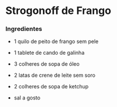 # Strogonoff de Frango

### Ingredientes

- 1 quilo de peito de frango sem pele

- 1 tablete de cando de galinha

- 3 colheres de sopa de óleo

- 2 latas de crene de leite sem soro

- 2 colheres de sopa de ketchup

- sal a gosto

  